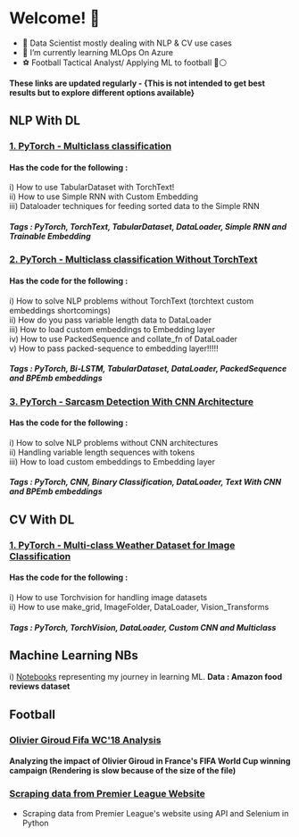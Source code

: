 # Welcome! 👋

<!--
**sanjeevr5/sanjeevr5** is a ✨ _special_ ✨ repository because its `README.md` (this file) appears on your GitHub profile.
My 💪 work can be seen here: 

Here are some ideas to get you started:

- 🌱 I’m currently learning Data Science On AWS
- 👯 I’m looking to collaborate on ...
- 🤔 I’m looking for help with ...
- 💬 Ask me about ...
- 📫 How to reach me: ...
- 😄 Pronouns: ...
- ⚡ Fun fact: ...
-->

- 🔭 Data Scientist mostly dealing with NLP & CV use cases
- 🌱 I’m currently learning MLOps On Azure
- ⚽️ Football Tactical Analyst/ Applying ML to football 🔴⚪️

<b> These links are updated regularly - {This is not intended to get best results but to explore different options available}</b>

## NLP With DL

### <a href = 'https://github.com/sanjeevr5/NLP/blob/main/Learning_Torch/Torch_NLP_SERIES_1.ipynb'> 1. PyTorch - Multiclass classification</a>

#### Has the code for the following : 
i) How to use TabularDataset with TorchText!<br/>
ii) How to use Simple RNN with Custom Embedding<br/>
iii) Dataloader techniques for feeding sorted data to the Simple RNN<br/>
##### Tags : PyTorch, TorchText, TabularDataset, DataLoader, Simple RNN and Trainable Embedding

### <a href = 'https://github.com/sanjeevr5/NLP/blob/main/Learning_Torch/Torch_NLP_SERIES_2.ipynb'> 2. PyTorch - Multiclass classification Without TorchText</a>
#### Has the code for the following : 
  i) How to solve NLP problems without TorchText (torchtext custom embeddings shortcomings)<br/>
  ii) How do you pass variable length data to DataLoader<br/>
  iii) How to load custom embeddings to Embedding layer<br/>
  iv) How to use PackedSequence and collate_fn of DataLoader<br/>
  v) How to pass packed-sequence to embedding layer!!!!!<br/>
  ##### Tags : PyTorch, Bi-LSTM, TabularDataset, DataLoader, PackedSequence and BPEmb embeddings

### <a href = 'https://github.com/sanjeevr5/NLP/blob/main/Learning_Torch/CNN_For_Text.ipynb'> 3. PyTorch - Sarcasm Detection With CNN Architecture</a>

#### Has the code for the following :
  i) How to solve NLP problems without CNN architectures<br/>
  ii) Handling variable length sequences with <pad> tokens<br/>
  iii) How to load custom embeddings to Embedding layer<br/>
##### Tags : PyTorch, CNN, Binary Classification, DataLoader, Text With CNN and BPEmb embeddings

## CV With DL

### <a href = 'https://github.com/sanjeevr5/CV/blob/main/Torch_CV_Series_1.ipynb'> 1. PyTorch - Multi-class Weather Dataset for Image Classification </a>

#### Has the code for the following : 
i) How to use Torchvision for handling image datasets<br/>
ii) How to use make_grid, ImageFolder, DataLoader, Vision_Transforms<br/>
##### Tags : PyTorch, TorchVision, DataLoader, Custom CNN and Multiclass 

## Machine Learning NBs

i) <a href = 'https://github.com/sanjeevr5/Learning_Assignments'> Notebooks</a> representing my journey in learning ML. 
**Data : Amazon food reviews dataset**

## Football

### <a href = 'https://colab.research.google.com/drive/1qLRlN8P1b883tqAM_NTb_6ZGwkXRqVVs?usp=sharing'>Olivier Giroud Fifa WC'18 Analysis</a>
#### Analyzing the impact of Olivier Giroud in France's FIFA World Cup winning campaign (Rendering is slow because of the size of the file)
### <a href = 'https://github.com/sanjeevr5/Prem_League_Dashboard/blob/master/Scraping_Premier_League_Data.ipynb'> Scraping data from Premier League Website </a>
- Scraping data from Premier League's website using API and Selenium in Python
